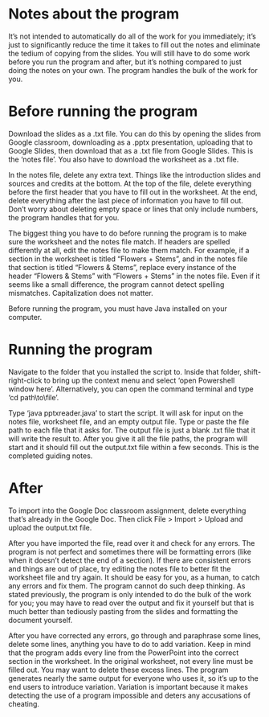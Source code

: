 # Notes about the program

It’s not intended to automatically do all of the work for you immediately; it’s just to significantly reduce the time it takes to fill out the notes and eliminate the tedium of copying from the slides. You will still have to do some work before you run the program and after, but it’s nothing compared to just doing the notes on your own. The program handles the bulk of the work for you.

# Before running the program
Download the slides as a .txt file. You can do this by opening the slides from Google classroom, downloading as a .pptx presentation, uploading that to Google Slides, then download that as a .txt file from Google Slides. This is the ‘notes file’. You also have to download the worksheet as a .txt file. 

In the notes file, delete any extra text. Things like the introduction slides and sources and credits at the bottom. At the top of the file, delete everything before the first header that you have to fill out in the worksheet. At the end, delete everything after the last piece of information you have to fill out. Don’t worry about deleting empty space or lines that only include numbers, the program handles that for you.

The biggest thing you have to do before running the program is to make sure the worksheet and the notes file match. If headers are spelled differently at all, edit the notes file to make them match. For example, if a section in the worksheet is titled “Flowers + Stems”, and in the notes file that section is titled “Flowers & Stems”, replace every instance of the header “Flowers & Stems” with “Flowers + Stems” in the notes file. Even if it seems like a small difference, the program cannot detect spelling mismatches. Capitalization does not matter.

Before running the program, you must have Java installed on your computer.

# Running the program
Navigate to the folder that you installed the script to. Inside that folder, shift-right-click to bring up the context menu and select ‘open Powershell window here’. Alternatively, you can open the command terminal and type ‘cd path\to\file’.

Type ‘java pptxreader.java’ to start the script. It will ask for input on the notes file, worksheet file, and an empty output file. Type or paste the file path to each file that it asks for. The output file is just a blank .txt file that it will write the result to. After you give it all the file paths, the program will start and it should fill out the output.txt file within a few seconds. This is the completed guiding notes.

# After
To import into the Google Doc classroom assignment, delete everything that’s already in the Google Doc. Then click File > Import > Upload and upload the output.txt file. 

After you have imported the file, read over it and check for any errors. The program is not perfect and sometimes there will be formatting errors (like when it doesn’t detect the end of a section). If there are consistent errors and things are out of place, try editing the notes file to better fit the worksheet file and try again. It should be easy for you, as a human, to catch any errors and fix them. The program cannot do such deep thinking. As stated previously, the program is only intended to do the bulk of the work for you; you may have to read over the output and fix it yourself but that is much better than tediously pasting from the slides and formatting the document yourself.

After you have corrected any errors, go through and paraphrase some lines, delete some lines, anything you have to do to add variation. Keep in mind that the program adds every line from the PowerPoint into the correct section in the worksheet. In the original worksheet, not every line must be filled out. You may want to delete these excess lines. The program generates nearly the same output for everyone who uses it, so it’s up to the end users to introduce variation. Variation is important because it makes detecting the use of a program impossible and deters any accusations of cheating.
